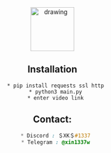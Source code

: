 <!-- Why y skidding ? -->
<center>
  <img style="" src="https://icones.pro/wp-content/uploads/2021/03/logo-icone-tiktok-simbolo.png" alt="drawing" width="100"/>
<center/>

## Installation
```
  * pip install requests ssl http
  * python3 main.py
  * enter video link
```

##  Contact:
```css
  * Discord : ＄XK＄#1337
  * Telegram : @xin1337w
```
